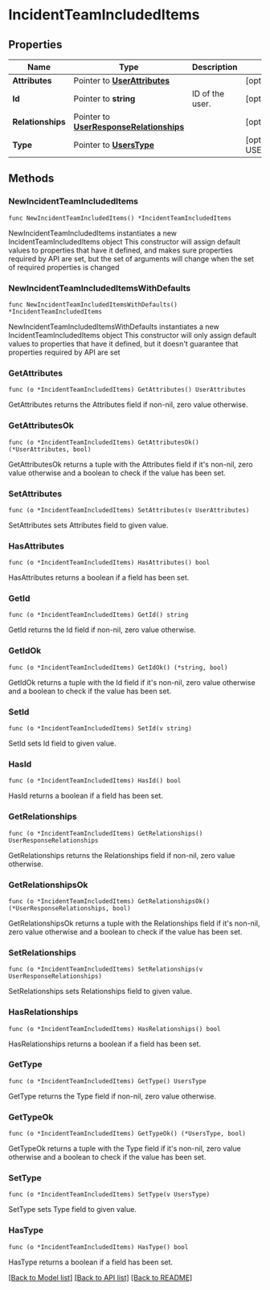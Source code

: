# IncidentTeamIncludedItems

## Properties

Name | Type | Description | Notes
---- | ---- | ----------- | ------
**Attributes** | Pointer to [**UserAttributes**](UserAttributes.md) |  | [optional] 
**Id** | Pointer to **string** | ID of the user. | [optional] 
**Relationships** | Pointer to [**UserResponseRelationships**](UserResponseRelationships.md) |  | [optional] 
**Type** | Pointer to [**UsersType**](UsersType.md) |  | [optional] [default to USERSTYPE_USERS]

## Methods

### NewIncidentTeamIncludedItems

`func NewIncidentTeamIncludedItems() *IncidentTeamIncludedItems`

NewIncidentTeamIncludedItems instantiates a new IncidentTeamIncludedItems object
This constructor will assign default values to properties that have it defined,
and makes sure properties required by API are set, but the set of arguments
will change when the set of required properties is changed

### NewIncidentTeamIncludedItemsWithDefaults

`func NewIncidentTeamIncludedItemsWithDefaults() *IncidentTeamIncludedItems`

NewIncidentTeamIncludedItemsWithDefaults instantiates a new IncidentTeamIncludedItems object
This constructor will only assign default values to properties that have it defined,
but it doesn't guarantee that properties required by API are set

### GetAttributes

`func (o *IncidentTeamIncludedItems) GetAttributes() UserAttributes`

GetAttributes returns the Attributes field if non-nil, zero value otherwise.

### GetAttributesOk

`func (o *IncidentTeamIncludedItems) GetAttributesOk() (*UserAttributes, bool)`

GetAttributesOk returns a tuple with the Attributes field if it's non-nil, zero value otherwise
and a boolean to check if the value has been set.

### SetAttributes

`func (o *IncidentTeamIncludedItems) SetAttributes(v UserAttributes)`

SetAttributes sets Attributes field to given value.

### HasAttributes

`func (o *IncidentTeamIncludedItems) HasAttributes() bool`

HasAttributes returns a boolean if a field has been set.

### GetId

`func (o *IncidentTeamIncludedItems) GetId() string`

GetId returns the Id field if non-nil, zero value otherwise.

### GetIdOk

`func (o *IncidentTeamIncludedItems) GetIdOk() (*string, bool)`

GetIdOk returns a tuple with the Id field if it's non-nil, zero value otherwise
and a boolean to check if the value has been set.

### SetId

`func (o *IncidentTeamIncludedItems) SetId(v string)`

SetId sets Id field to given value.

### HasId

`func (o *IncidentTeamIncludedItems) HasId() bool`

HasId returns a boolean if a field has been set.

### GetRelationships

`func (o *IncidentTeamIncludedItems) GetRelationships() UserResponseRelationships`

GetRelationships returns the Relationships field if non-nil, zero value otherwise.

### GetRelationshipsOk

`func (o *IncidentTeamIncludedItems) GetRelationshipsOk() (*UserResponseRelationships, bool)`

GetRelationshipsOk returns a tuple with the Relationships field if it's non-nil, zero value otherwise
and a boolean to check if the value has been set.

### SetRelationships

`func (o *IncidentTeamIncludedItems) SetRelationships(v UserResponseRelationships)`

SetRelationships sets Relationships field to given value.

### HasRelationships

`func (o *IncidentTeamIncludedItems) HasRelationships() bool`

HasRelationships returns a boolean if a field has been set.

### GetType

`func (o *IncidentTeamIncludedItems) GetType() UsersType`

GetType returns the Type field if non-nil, zero value otherwise.

### GetTypeOk

`func (o *IncidentTeamIncludedItems) GetTypeOk() (*UsersType, bool)`

GetTypeOk returns a tuple with the Type field if it's non-nil, zero value otherwise
and a boolean to check if the value has been set.

### SetType

`func (o *IncidentTeamIncludedItems) SetType(v UsersType)`

SetType sets Type field to given value.

### HasType

`func (o *IncidentTeamIncludedItems) HasType() bool`

HasType returns a boolean if a field has been set.


[[Back to Model list]](../README.md#documentation-for-models) [[Back to API list]](../README.md#documentation-for-api-endpoints) [[Back to README]](../README.md)


